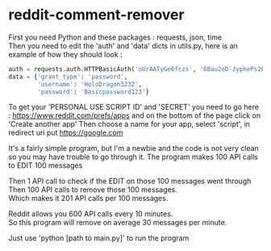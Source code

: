 # reddit-comment-remover

First you need Python and these packages : requests, json, time  
Then you need to edit the 'auth' and 'data' dicts in utils.py, here is an example of how they should look :

```python
auth = requests.auth.HTTPBasicAuth('oUrAATyGe6fczs', '6Bau2eD-JyphePs26LQ0F1ao-bnFGC')
data = {'grant_type': 'password',
        'username': 'HoloDragon3232',
        'password': 'Basicpassword123'}
```
To get your 'PERSONAL USE SCRIPT ID' and 'SECRET' you need to go here : https://www.reddit.com/prefs/apps and on the bottom of the page click on 'Create another app'
  Then choose a name for your app, select 'script', in redirect uri put https://google.com

It's a fairly simple program, but I'm a newbie and the code is not very clean so you may have trouble to go through it.
The program makes 100 API calls to EDIT 100 messages

  Then 1 API call to check if the EDIT on those 100 messages went through  
  Then 100 API calls to remove those 100 messages.  
  Which makes it 201 API calls per 100 messages.  

Reddit allows you 600 API calls every 10 minutes.  
So this program will remove on average 30 messages per minute.  

Just use 'python [path to main.py]' to run the program
